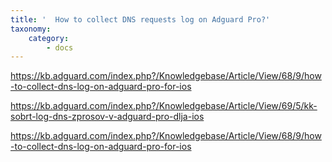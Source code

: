 ```yaml
---
title: '  How to collect DNS requests log on Adguard Pro?'
taxonomy:
    category:
        - docs
---
```


https://kb.adguard.com/index.php?/Knowledgebase/Article/View/68/9/how-to-collect-dns-log-on-adguard-pro-for-ios


https://kb.adguard.com/index.php?/Knowledgebase/Article/View/69/5/kk-sobrt-log-dns-zprosov-v-adguard-pro-dlja-ios

https://kb.adguard.com/index.php?/Knowledgebase/Article/View/68/9/how-to-collect-dns-log-on-adguard-pro-for-ios